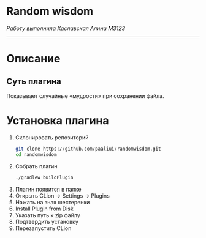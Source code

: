# Random wisdom
_Работу выполнила Хаславская Алина M3123_

---
# Описание
## Суть плагина
Показывает случайные «мудрости» при сохранении файла.
# Установка плагина
1. Склонировать репозиторий 
    ```bash 
   git clone https://github.com/paaliui/randomwisdom.git
   cd randomwisdom
   ```
2. Собрать плагин 
    ```bash
   ./gradlew buildPlugin
    ```
3. Плагин появится в папке 
4. Открыть CLion -> Settings -> Plugins
5. Нажать на знак шестеренки
6. Install Plugin from Disk
7. Указать путь к zip файлу
8. Подтвердить установку 
9. Перезапустить CLion



